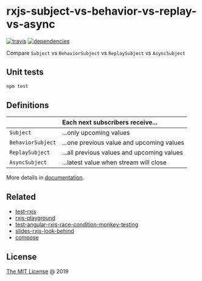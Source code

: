 # rxjs-subject-vs-behavior-vs-replay-vs-async

[![travis](https://img.shields.io/travis/piecioshka/rxjs-subject-vs-behavior-vs-replay-vs-async.svg)](https://travis-ci.org/piecioshka/rxjs-subject-vs-behavior-vs-replay-vs-async)
[![dependencies](https://david-dm.org/piecioshka/rxjs-subject-vs-behavior-vs-replay-vs-async.svg)](https://github.com/piecioshka/rxjs-subject-vs-behavior-vs-replay-vs-async)

Compare `Subject` vs `BehaviorSubject` vs `ReplaySubject` vs `AsyncSubject`

## Unit tests

```bash
npm test
```

## Definitions

|   | Each next subscribers receive...
|---|:---|
|`Subject` | ...only upcoming values
|`BehaviorSubject` | ...one previous value and upcoming values
|`ReplaySubject` | ...all previous values and upcoming values
|`AsyncSubject` | ...latest value when stream will close

More details in [documentation](http://reactivex.io/documentation/subject.html).

## Related

* [test-rxjs](https://github.com/piecioshka/test-rxjs)
* [rxjs-playground](https://github.com/piecioshka/rxjs-playground)
* [test-angular-rxjs-race-condition-monkey-testing](https://github.com/piecioshka/test-angular-rxjs-race-condition-monkey-testing)
* [slides-rxjs-look-behind](https://github.com/piecioshka/slides-rxjs-look-behind)
* [compose](https://github.com/piecioshka/compose)

## License

[The MIT License](http://piecioshka.mit-license.org) @ 2019
